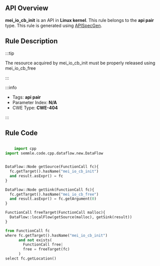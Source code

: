 ---
---


## API Overview
**mei_io_cb_init** is an API in **Linux kernel**. This rule belongs to the **api pair** type. This rule is generated using [APISpecGen](../../tools/APISpecGen).
## Rule Description

:::tip

The resource acquired by mei_io_cb_init must be properly released using mei_io_cb_free

:::

:::info

- Tags: **api pair**
- Parameter Index: **N/A**
- CWE Type: **CWE-404**

:::

## Rule Code
```python

    import cpp
import semmle.code.cpp.dataflow.new.DataFlow


DataFlow::Node getSource(FunctionCall fc){
  fc.getTarget().hasName("mei_io_cb_init")
  and result.asExpr() = fc
}

DataFlow::Node getSink(FunctionCall fc){
  fc.getTarget().hasName("mei_io_cb_free")
  and result.asExpr() = fc.getArgument(0)
}

FunctionCall freeTarget(FunctionCall malloc){
  DataFlow::localFlow(getSource(malloc), getSink(result))
}

from FunctionCall fc
where fc.getTarget().hasName("mei_io_cb_init")
      and not exists(
        FunctionCall free| 
        free = freeTarget(fc)
      )
select fc.getLocation()

    
```